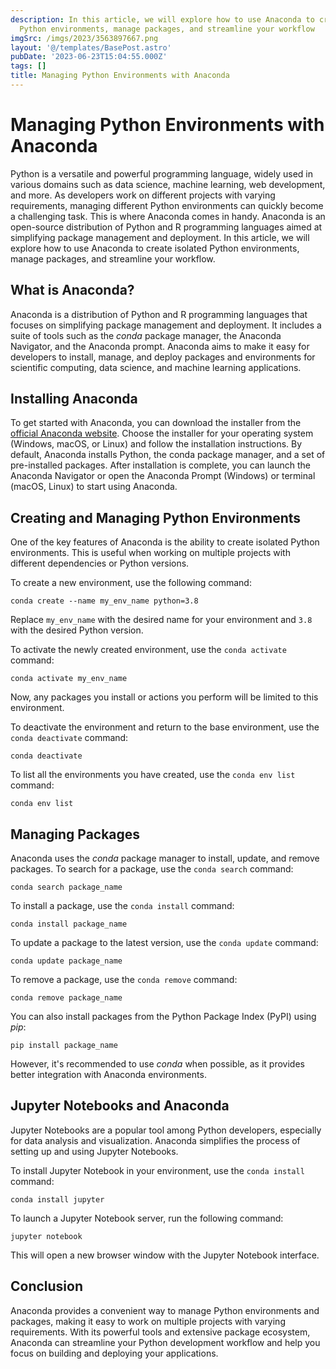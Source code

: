```yaml
---
description: In this article, we will explore how to use Anaconda to create isolated
  Python environments, manage packages, and streamline your workflow
imgSrc: /imgs/2023/3563897667.png
layout: '@/templates/BasePost.astro'
pubDate: '2023-06-23T15:04:55.000Z'
tags: []
title: Managing Python Environments with Anaconda
---
```


# Managing Python Environments with Anaconda

Python is a versatile and powerful programming language, widely used in various domains such as data science, machine learning, web development, and more. As developers work on different projects with varying requirements, managing different Python environments can quickly become a challenging task. This is where Anaconda comes in handy. Anaconda is an open-source distribution of Python and R programming languages aimed at simplifying package management and deployment. In this article, we will explore how to use Anaconda to create isolated Python environments, manage packages, and streamline your workflow.

## What is Anaconda?

Anaconda is a distribution of Python and R programming languages that focuses on simplifying package management and deployment. It includes a suite of tools such as the *conda* package manager, the Anaconda Navigator, and the Anaconda prompt. Anaconda aims to make it easy for developers to install, manage, and deploy packages and environments for scientific computing, data science, and machine learning applications.

## Installing Anaconda

To get started with Anaconda, you can download the installer from the [official Anaconda website](https://www.anaconda.com/products/distribution). Choose the installer for your operating system (Windows, macOS, or Linux) and follow the installation instructions. By default, Anaconda installs Python, the conda package manager, and a set of pre-installed packages. After installation is complete, you can launch the Anaconda Navigator or open the Anaconda Prompt (Windows) or terminal (macOS, Linux) to start using Anaconda.

## Creating and Managing Python Environments

One of the key features of Anaconda is the ability to create isolated Python environments. This is useful when working on multiple projects with different dependencies or Python versions.

To create a new environment, use the following command:

```
conda create --name my_env_name python=3.8
```

Replace `my_env_name` with the desired name for your environment and `3.8` with the desired Python version.

To activate the newly created environment, use the `conda activate` command:

```
conda activate my_env_name
```

Now, any packages you install or actions you perform will be limited to this environment.

To deactivate the environment and return to the base environment, use the `conda deactivate` command:

```
conda deactivate
```

To list all the environments you have created, use the `conda env list` command:

```
conda env list
```

## Managing Packages

Anaconda uses the *conda* package manager to install, update, and remove packages. To search for a package, use the `conda search` command:

```
conda search package_name
```

To install a package, use the `conda install` command:

```
conda install package_name
```

To update a package to the latest version, use the `conda update` command:

```
conda update package_name
```

To remove a package, use the `conda remove` command:

```
conda remove package_name
```

You can also install packages from the Python Package Index (PyPI) using *pip*:

```
pip install package_name
```

However, it's recommended to use *conda* when possible, as it provides better integration with Anaconda environments.

## Jupyter Notebooks and Anaconda

Jupyter Notebooks are a popular tool among Python developers, especially for data analysis and visualization. Anaconda simplifies the process of setting up and using Jupyter Notebooks.

To install Jupyter Notebook in your environment, use the `conda install` command:

```
conda install jupyter
```

To launch a Jupyter Notebook server, run the following command:

```
jupyter notebook
```

This will open a new browser window with the Jupyter Notebook interface.

## Conclusion

Anaconda provides a convenient way to manage Python environments and packages, making it easy to work on multiple projects with varying requirements. With its powerful tools and extensive package ecosystem, Anaconda can streamline your Python development workflow and help you focus on building and deploying your applications.